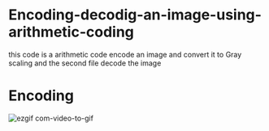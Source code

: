 # Encoding-decodig-an-image-using-arithmetic-coding
this code is a arithmetic code encode an image and convert it to Gray scaling  and the second file decode the image
# Encoding
![ezgif com-video-to-gif](https://user-images.githubusercontent.com/42722816/79512848-9db05f80-8042-11ea-8684-25c3feee274f.gif)
